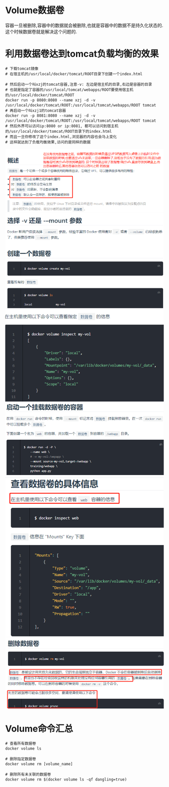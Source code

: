 # Volume数据卷

容器一旦被删除,容器中的数据就会被删除,也就是容器中的数据不是持久化状态的.这个时候数据卷就是解决这个问题的.

# 利用数据卷达到tomcat负载均衡的效果

```shell script
# 下载tomcat镜像
# 在宿主机的/usr/local/docker/tomcat/ROOT目录下创建一个index.html

# 然后启动一个叫xzj的tomcat容器,注意-v: 左边是宿主机的目录,右边是容器的目录
# 也就是指定了容器的/usr/local/tomcat/webapps/ROOT要使用宿主机的/usr/local/docker/tomcat/ROOT
docker run -p 8080:8080 --name xzj -d -v /usr/local/docker/tomcat/ROOT:/usr/local/tomcat/webapps/ROOT tomcat
# 再启动一个叫xzj1的tomcat容器
docker run -p 8081:8080 --name xzj -d -v /usr/local/docker/tomcat/ROOT:/usr/local/tomcat/webapps/ROOT tomcat
# 然后外界可以访问ip:8080 or ip:8081, 都可以访问到宿主机的/usr/local/docker/tomcat/ROOT目录下的index.html
# 而且一旦你修改了这个index.html,浏览器的内容也会马上变化
# 这样就达到了负载均衡效果,访问的是同样的数据
```

![](pics/数据卷01.png)
![](pics/数据卷02.png)
![](pics/数据卷03.png)
![](pics/数据卷04.png)
![](pics/数据卷05.png)
![](pics/数据卷06.png)

# Volume命令汇总

```shell
# 查看所有数据卷
docker volume ls

# 删除指定数据卷
docker volume rm [volume_name]

# 删除所有未关联的数据卷
docker volume rm $(docker volume ls -qf dangling=true)
```
